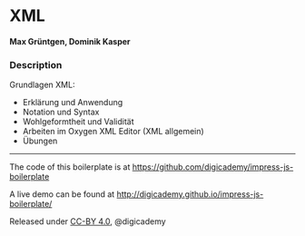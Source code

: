 # XML

#### Max Grüntgen, Dominik Kasper

### Description

Grundlagen XML:

* Erklärung und Anwendung
* Notation und Syntax
* Wohlgeformtheit und Validität
* Arbeiten im Oxygen XML Editor (XML allgemein)
* Übungen

_____

The code of this boilerplate is at https://github.com/digicademy/impress-js-boilerplate

A live demo can be found at http://digicademy.github.io/impress-js-boilerplate/

Released under [CC-BY 4.0](https://creativecommons.org/licenses/by/4.0/), @digicademy
